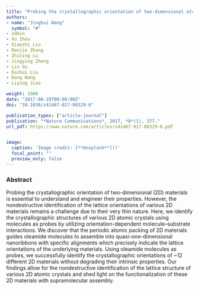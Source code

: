 ```yaml
---
title: "Probing the crystallographic orientation of two-dimensional atomic crystals with supramolecular self-assembly"
authors:
- name: "Jinghui Wang"
  symbol: "#"
- admin 
- Xu Zhou
- Xiaozhi Liu
- Renjie Zhang
- Zhixing Lu
- Jingying Zheng
- Lin Gu
- Kaihui Liu
- Dong Wang
- Liying Jiao

weight: 1000
date: "2017-08-29T00:00:00Z"
doi: "10.1038/s41467-017-00329-6"

publication_types: ["article-journal"]
publication: "*Nature Communications*, 2017, *8*(1), 377."
url_pdf: https://www.nature.com/articles/s41467-017-00329-6.pdf


image:
  caption: 'Image credit: [**Unsplash**]()'
  focal_point: ""
  preview_only: false
---
```


### Abstract 

Probing the crystallographic orientation of two-dimensional (2D) materials is essential to understand and engineer their properties. However, the nondestructive identification of the lattice orientations of various 2D materials remains a challenge due to their very thin nature. Here, we identify the crystallographic structures of various 2D atomic crystals using molecules as probes by utilizing orientation-dependent molecule–substrate interactions. We discover that the periodic atomic packing of 2D materials guides oleamide molecules to assemble into quasi-one-dimensional nanoribbons with specific alignments which precisely indicate the lattice orientations of the underlying materials. Using oleamide molecules as probes, we successfully identify the crystallographic orientations of ~12 different 2D materials without degrading their intrinsic properties. Our findings allow for the nondestructive identification of the lattice structure of various 2D atomic crystals and shed light on the functionalization of these 2D materials with supramolecular assembly.
